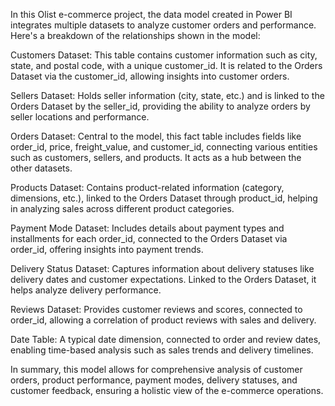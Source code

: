 In this Olist e-commerce project, the data model created in Power BI integrates multiple datasets to analyze customer orders and performance. Here's a breakdown of the relationships shown in the model:

Customers Dataset: This table contains customer information such as city, state, and postal code, with a unique customer_id. It is related to the Orders Dataset via the customer_id, allowing insights into customer orders.

Sellers Dataset: Holds seller information (city, state, etc.) and is linked to the Orders Dataset by the seller_id, providing the ability to analyze orders by seller locations and performance.

Orders Dataset: Central to the model, this fact table includes fields like order_id, price, freight_value, and customer_id, connecting various entities such as customers, sellers, and products. It acts as a hub between the other datasets.

Products Dataset: Contains product-related information (category, dimensions, etc.), linked to the Orders Dataset through product_id, helping in analyzing sales across different product categories.

Payment Mode Dataset: Includes details about payment types and installments for each order_id, connected to the Orders Dataset via order_id, offering insights into payment trends.

Delivery Status Dataset: Captures information about delivery statuses like delivery dates and customer expectations. Linked to the Orders Dataset, it helps analyze delivery performance.

Reviews Dataset: Provides customer reviews and scores, connected to order_id, allowing a correlation of product reviews with sales and delivery.

Date Table: A typical date dimension, connected to order and review dates, enabling time-based analysis such as sales trends and delivery timelines.

In summary, this model allows for comprehensive analysis of customer orders, product performance, payment modes, delivery statuses, and customer feedback, ensuring a holistic view of the e-commerce operations.
